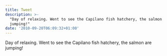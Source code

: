 ```yaml
---
title: Tweet
description: >-
  "Day of relaxing. Went to see the Capilano fish hatchery, the salmon are
  jumping!"
date: '2010-09-20T06:09:32+01:00'
---
```

Day of relaxing. Went to see the Capilano fish hatchery, the salmon are jumping!
